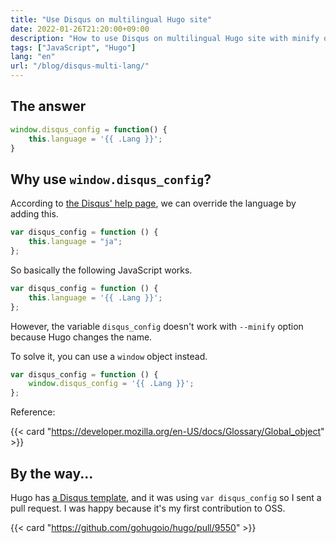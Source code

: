 ```yaml
---
title: "Use Disqus on multilingual Hugo site"
date: 2022-01-26T21:20:00+09:00
description: "How to use Disqus on multilingual Hugo site with minify option"
tags: ["JavaScript", "Hugo"]
lang: "en"
url: "/blog/disqus-multi-lang/"
---
```


## The answer

```javascript
window.disqus_config = function() {
	this.language = '{{ .Lang }}';
}
```

## Why use `window.disqus_config`?

According to [the Disqus' help page](https://help.disqus.com/en/articles/1717203-multi-lingual-websites), we can override the language by adding this.

```javascript
var disqus_config = function () {
	this.language = "ja";
};
```

So basically the following JavaScript works.

```javascript
var disqus_config = function () {
	this.language = '{{ .Lang }}';
};
```

However, the variable `disqus_config` doesn't work with `--minify` option because Hugo changes the name.

To solve it, you can use a `window` object instead.

```javascript
var disqus_config = function () {
	window.disqus_config = '{{ .Lang }}';
};
```

Reference:

{{< card "https://developer.mozilla.org/en-US/docs/Glossary/Global_object" >}}

## By the way...

Hugo has [a Disqus template](https://github.com/gohugoio/hugo/blob/master/tpl/tplimpl/embedded/templates/disqus.html), and it was using `var disqus_config` so I sent a pull request.
I was happy because it's my first contribution to OSS.

{{< card "https://github.com/gohugoio/hugo/pull/9550" >}}
